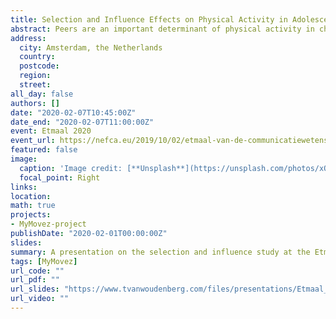 ```yaml
---
title: Selection and Influence Effects on Physical Activity in Adolescents’ Social Networks
abstract: Peers are an important determinant of physical activity in children and adolescents (McPherson, Smith-Lovin, & Cook, 2001). Previous studies have shown that young people are more similar in physical activity to their friends than those who are not their friends (Long, Barrett, & Lockhart, 2017; Stearns et al., 2018). More specifically, children and adolescents both select new friends on the basis of physical activity and influence the amount of physical activity of friends (de la Haye, Robins, Mohr, & Wilson, 2011; Gesell, Tesdahl, & Ruchman, 2012). The current study is particularly interested in these two processes that explain the similarity between adolescents’ friendships in physical activity. More specifically, this study examined changes in nominated friendships and objectively measured physical activity levels at three time points and test whether similarity in physical activity exists prior to the formation of friendships (selection), or whether friends become more similar over time (influence). To test for selection and influence effects of friendship networks, stochastic actor-based models are used (i.e., RSiena; Snijders, van de Bunt, & Steglich, 2010). Longitudinal social network analysis simultaneously investigates changes in friendships and physical activity, and are capable of disentangling whether adolescents select friends based on a similar level of physical activity and whether friends influence each other’s physical activity. In total, 726 adolescents (47% male, Mage = 10.88, SD age = 1.16, range = 8-15 y/o) in 38 school classes participated for three separate weeks between February and June of 2018. Physical activity was measured by wrist-worn accelerometer (Fitbit Flex) for five days (M = 9,669 steps/day, SD =2,872), and reduced to four categories. The friends networks were determined based on the question “With whom in your class do you spend time during the breaks?” on the research smartphone. Social network modelling revealed that, after controlling for endogenous network effects, both selection (b=.44, SE= .12) and influence (b=.18, SE= .06) effects were statistically significant. However, after controlling for the effects of sex, age and zBMI, the results slightly changed. The influence effect was still observed (b=.15, SE= .06), but the selection effect was not significant anymore (b=.23, SE= .14). Instead, the analysis suggest that adolescents select each other based on sex and zBMI. Together, these results indicates that adolescents do not initiate friendships with others that have similar physical activity levels but friends do become more similar in physical activity to that of their friends.Mostly in line with previous studies (de la Haye et al., 2011; Gesell et al., 2012; Long et al., 2017; Shoham et al., 2012; Simpkins, Schaefer, Price, & Vest, 2013), these findings show that friends are similarity in physical activity. That is, adolescents do not select friends based on similarity in physical activity, but do influence the physical activity of friends.
address:
  city: Amsterdam, the Netherlands
  country: 
  postcode: 
  region: 
  street:
all_day: false
authors: []
date: "2020-02-07T10:45:00Z"
date_end: "2020-02-07T11:00:00Z"
event: Etmaal 2020
event_url: https://nefca.eu/2019/10/02/etmaal-van-de-communicatiewetenschap-2020/
featured: false
image:
  caption: 'Image credit: [**Unsplash**](https://unsplash.com/photos/xQQShnDWY-Q)'
  focal_point: Right
links:
location: 
math: true
projects:
- MyMovez-project
publishDate: "2020-02-01T00:00:00Z"
slides: 
summary: A presentation on the selection and influence study at the Etmaal 2020 conference.
tags: [MyMovez]
url_code: ""
url_pdf: ""
url_slides: "https://www.tvanwoudenberg.com/files/presentations/Etmaal_2020.pdf"
url_video: ""
---
```

